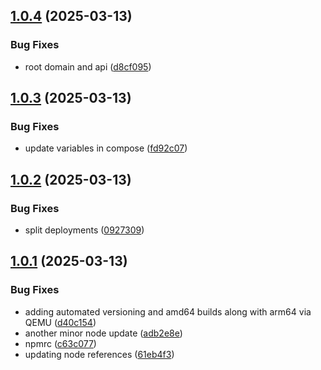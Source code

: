 ## [1.0.4](https://github.com/dorasto/spotify-overlay/compare/v1.0.3...v1.0.4) (2025-03-13)


### Bug Fixes

* root domain and api ([d8cf095](https://github.com/dorasto/spotify-overlay/commit/d8cf095899475c59fb29b1d6b1e0e0e34c23de87))

## [1.0.3](https://github.com/dorasto/spotify-overlay/compare/v1.0.2...v1.0.3) (2025-03-13)


### Bug Fixes

* update variables in compose ([fd92c07](https://github.com/dorasto/spotify-overlay/commit/fd92c07714a7707dd9a2c79df25f785c7ca2595c))

## [1.0.2](https://github.com/dorasto/spotify-overlay/compare/v1.0.1...v1.0.2) (2025-03-13)


### Bug Fixes

* split deployments ([0927309](https://github.com/dorasto/spotify-overlay/commit/0927309df53bfad5a756cea2cd53b8b049ddb930))

## [1.0.1](https://github.com/dorasto/spotify-overlay/compare/v1.0.0...v1.0.1) (2025-03-13)


### Bug Fixes

* adding automated versioning and amd64 builds along with arm64 via QEMU ([d40c154](https://github.com/dorasto/spotify-overlay/commit/d40c1548a699dc6866cbe317ac63187050268bf7))
* another minor node update ([adb2e8e](https://github.com/dorasto/spotify-overlay/commit/adb2e8e1f6e0683aa9ea4a8d3c690081a608f2da))
* npmrc ([c63c077](https://github.com/dorasto/spotify-overlay/commit/c63c077afc6927de6dbfe57236fabd57a28807c8))
* updating node references ([61eb4f3](https://github.com/dorasto/spotify-overlay/commit/61eb4f33ea372bc8f9e0781114acdc8d0d7a626e))
